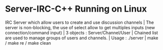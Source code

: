 # Server-IRC-C++ Running on Linux 
IRC Server which allow users to create and use discussion channels
| The server is non-blocking, the use of select allow to get multiples inputs (new connection/command input)
| 3 objects : Server/Channel/User
| Chained list are used to manage groups of users and channels.
| Usage : ./server <port>
| make / make re / make clean
